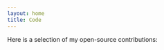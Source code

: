 ```yaml
---
layout: home
title: Code
---
```


Here is a selection of my open-source contributions:

<script src="https://tarptaeya.github.io/repo-card/repo-card.js"></script>
<div class="repo-card" data-repo="lucas-maes/nano-simsiam"></div>
<div class="repo-card" data-repo="lucas-maes/learning-legged-locomotion"></div>	
<div class="repo-card" data-repo="lucas-maes/qntorch"></div>